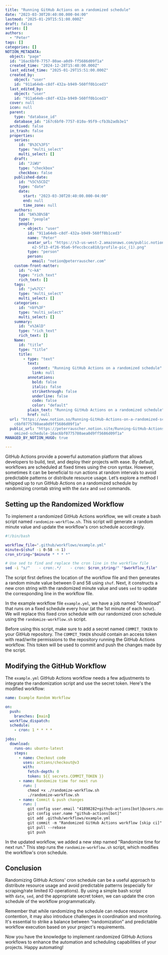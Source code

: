 ```yaml
---
title: "Running GitHub Actions on a randomized schedule"
date: "2023-03-30T20:40:00.000-04:00"
lastmod: "2025-01-29T15:51:00.000Z"
draft: false
series: []
authors:
  - "Peter"
tags: []
categories: []
NOTION_METADATA:
  object: "page"
  id: "16ac6bf0-7757-80ae-a0d9-ff5686d09f1a"
  created_time: "2024-12-28T15:48:00.000Z"
  last_edited_time: "2025-01-29T15:51:00.000Z"
  created_by:
    object: "user"
    id: "911a64eb-c8df-432a-b949-560ff0b1ced3"
  last_edited_by:
    object: "user"
    id: "911a64eb-c8df-432a-b949-560ff0b1ced3"
  cover: null
  icon: null
  parent:
    type: "database_id"
    database_id: "167c6bf0-7757-810a-95f9-cfb3b2adb3e1"
  archived: false
  in_trash: false
  properties:
    series:
      id: "B%3C%3FS"
      type: "multi_select"
      multi_select: []
    draft:
      id: "JiWU"
      type: "checkbox"
      checkbox: false
    published-date:
      id: "%5C%5CDZ"
      type: "date"
      date:
        start: "2023-03-30T20:40:00.000-04:00"
        end: null
        time_zone: null
    authors:
      id: "bK%3B%5B"
      type: "people"
      people:
        - object: "user"
          id: "911a64eb-c8df-432a-b949-560ff0b1ced3"
          name: "Peter"
          avatar_url: "https://s3-us-west-2.amazonaws.com/public.notion-static.com/c7114a\
            e2-5f13-4f26-95a6-9feccbcca818/profile-pic_(1).png"
          type: "person"
          person:
            email: "notion@peterrauscher.com"
    custom-front-matter:
      id: "c~kA"
      type: "rich_text"
      rich_text: []
    tags:
      id: "jw%7CC"
      type: "multi_select"
      multi_select: []
    categories:
      id: "nbY%3F"
      type: "multi_select"
      multi_select: []
    summary:
      id: "x%3AlD"
      type: "rich_text"
      rich_text: []
    Name:
      id: "title"
      type: "title"
      title:
        - type: "text"
          text:
            content: "Running GitHub Actions on a randomized schedule"
            link: null
          annotations:
            bold: false
            italic: false
            strikethrough: false
            underline: false
            code: false
            color: "default"
          plain_text: "Running GitHub Actions on a randomized schedule"
          href: null
  url: "https://www.notion.so/Running-GitHub-Actions-on-a-randomized-schedule-16a\
    c6bf0775780aea0d9ff5686d09f1a"
  public_url: "https://peterrauscher.notion.site/Running-GitHub-Actions-on-a-rand\
    omized-schedule-16ac6bf0775780aea0d9ff5686d09f1a"
MANAGED_BY_NOTION_HUGO: true

---
```



GitHub Actions provide a powerful automation platform that allows developers to build, test, and deploy their projects with ease. By default, workflows are scheduled at fixed times using the cron syntax. However, sometimes it can be beneficial to run actions at random intervals to avoid predictable patterns or distribute resource usage. Let’s explore a method I whipped up to run GitHub Actions on a randomized schedule by randomizing crontab string with the `date` and `sed` commands.


## Setting up the Randomized Workflow


To implement a randomized GitHub Actions workflow, we will create a bash script named `randomize-workflow.sh`. This script will generate a random minute value and update the workflow's cron schedule accordingly.


```bash
#!/bin/bash

workflow_file=".github/workflows/example.yml"
minute=$(shuf -i 0-58 -n 1)
cron_string="$minute * * * *"

# Use sed to find and replace the cron line in the workflow file
sed -i "s/^    - cron:.*/    - cron: $cron_string/" "$workflow_file"

```


The script first defines the location of the workflow file and then generates a random minute value between 0 and 58 using `shuf`. Next, it constructs a new cron string with the randomized minute value and uses `sed` to update the corresponding line in the workflow file.


In the example workflow file `example.yml`, we have a job named "download" that runs on a fixed schedule every hour (at the 1st minute of each hour). We will replace this fixed cron schedule with our randomized cron schedule using the `randomize-workflow.sh` script.


Before using this script, make sure to add a secret named `COMMIT_TOKEN` to your GitHub repository. The `COMMIT_TOKEN` should contain an access token with read/write permissions to the repository running the GitHub Actions workflow. This token will be used to commit and push the changes made by the script.


## Modifying the GitHub Workflow


The `example.yml` GitHub Actions workflow needs a few adjustments to integrate the randomization script and use the secret token. Here's the modified workflow:


```yaml
name: Example Random Workflow

on:
  push:
    branches: [main]
  workflow_dispatch:
  schedule:
    - cron: 1 * * * *

jobs:
  download:
    runs-on: ubuntu-latest
    steps:
      - name: Checkout code
        uses: actions/checkout@v3
        with:
          fetch-depth: 0
          token: ${{ secrets.COMMIT_TOKEN }}
      - name: Randomize time for next run
        run: |
          chmod +x ./randomize-workflow.sh
          ./randomize-workflow.sh
      - name: Commit & push changes
        run: |
          git config user.email "41898282+github-actions[bot]@users.noreply.github.com"
          git config user.name "github-actions[bot]"
          git add .github/workflows/example.yml
          git commit -m "Randomized GitHub Actions workflow [skip ci]"
          git pull --rebase
          git push
```


In the updated workflow, we added a new step named "Randomize time for next run." This step runs the `randomize-workflow.sh` script, which modifies the workflow's cron schedule.


## Conclusion


Randomizing GitHub Actions' cron schedule can be a useful approach to distribute resource usage and avoid predictable patterns (especially for scraping/rate limited IO operations). By using a simple bash script with `date`, `sed`, and the appropriate secret token, we can update the cron schedule of the workflow programmatically.


Remember that while randomizing the schedule can reduce resource contention, it may also introduce challenges in coordination and monitoring. It's essential to strike a balance between “randomization” and predictable workflow execution based on your project's requirements.


Now you have the knowledge to implement randomized GitHub Actions workflows to enhance the automation and scheduling capabilities of your projects. Happy automating!

